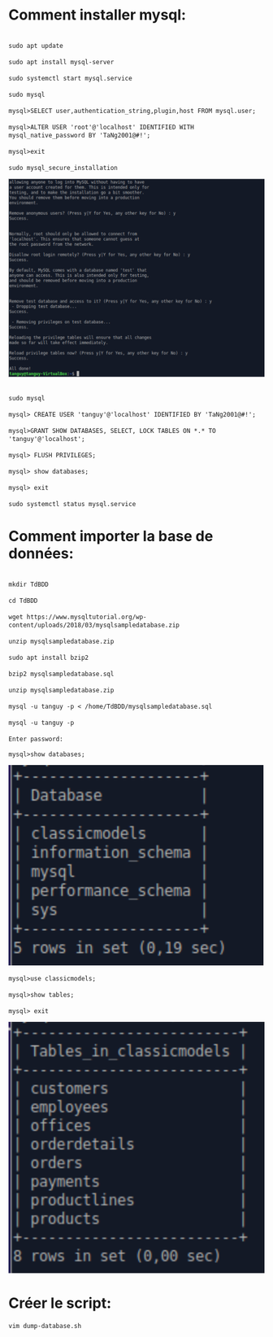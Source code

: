 # Comment installer mysql:

```shell

sudo apt update

sudo apt install mysql-server

sudo systemctl start mysql.service

sudo mysql

mysql>SELECT user,authentication_string,plugin,host FROM mysql.user;

mysql>ALTER USER 'root'@'localhost' IDENTIFIED WITH mysql_native_password BY 'TaNg2001@#!';

mysql>exit

sudo mysql_secure_installation

```

![image](/NVIDIA/TD-9-11-22/Tanguy/Images/mysql%20secure%20installation.png)

```shell

sudo mysql

mysql> CREATE USER 'tanguy'@'localhost' IDENTIFIED BY 'TaNg2001@#!';

mysql>GRANT SHOW DATABASES, SELECT, LOCK TABLES ON *.* TO 'tanguy'@'localhost';

mysql> FLUSH PRIVILEGES;

mysql> show databases;

mysql> exit

sudo systemctl status mysql.service

```

# Comment importer la base de données:

```shell

mkdir TdBDD

cd TdBDD

wget https://www.mysqltutorial.org/wp-content/uploads/2018/03/mysqlsampledatabase.zip

unzip mysqlsampledatabase.zip

sudo apt install bzip2

bzip2 mysqlsampledatabase.sql

unzip mysqlsampledatabase.zip

mysql -u tanguy -p < /home/TdBDD/mysqlsampledatabase.sql

mysql -u tanguy -p

Enter password:

```

```shell
mysql>show databases;
```

![image](/NVIDIA/TD-9-11-22/Tanguy/Images/databases.png)

```shell
mysql>use classicmodels;

mysql>show tables;

mysql> exit
```

![image](/NVIDIA/TD-9-11-22/Tanguy/Images/tables.png)

# Créer le script:

```shell
vim dump-database.sh
```

